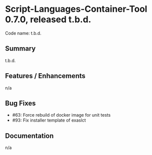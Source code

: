 # Script-Languages-Container-Tool 0.7.0, released t.b.d.

Code name: t.b.d.

## Summary 

t.b.d.

## Features / Enhancements

n/a

## Bug Fixes

 - #63: Force rebuild of docker image for unit tests
 - #93: Fix installer template of exaslct

## Documentation
n/a